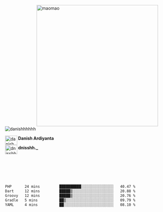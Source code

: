 <img align="right" alt="maomao" width="400" src="https://i.imgur.com/L23H0Ik.gif">

<p align="left"><img src="https://komarev.com/ghpvc/?username=danishhhhhh&label=Profile%20views&color=0e75b6&style=flat" alt="danishhhhhh" /></p>

[<img align="left" src="https://raw.githubusercontent.com/rahuldkjain/github-profile-readme-generator/master/src/images/icons/Social/linked-in-alt.svg" alt="danish ardiyanta" height="30" width="40" />](https://linkedin.com/in/danish-ardiyanta)
**Danish Ardiyanta**

[<img align="left" src="https://raw.githubusercontent.com/rahuldkjain/github-profile-readme-generator/master/src/images/icons/Social/instagram.svg" alt="dnisshh._" height="30" width="40" />](https://instagram.com/dnisshh._)
**dnisshh._**

</br></br></br></br></br>

<!--START_SECTION:waka-->

```txt
PHP      24 mins         ██████████░░░░░░░░░░░░░░░   40.47 %
Dart     12 mins         █████▒░░░░░░░░░░░░░░░░░░░   20.88 %
Groovy   12 mins         █████▒░░░░░░░░░░░░░░░░░░░   20.76 %
Gradle   5 mins          ██▒░░░░░░░░░░░░░░░░░░░░░░   09.79 %
YAML     4 mins          ██░░░░░░░░░░░░░░░░░░░░░░░   08.10 %
```

<!--END_SECTION:waka-->
